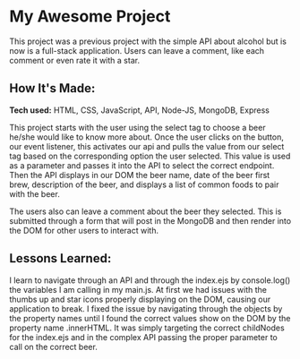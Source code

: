 # My Awesome Project
This project was a previous project with the simple API about alcohol but is now is a full-stack application. Users can leave a comment, like each comment or even rate it with a star.

## How It's Made:

**Tech used:** HTML, CSS, JavaScript, API, Node-JS, MongoDB, Express

This project starts with the user using the select tag to choose a beer he/she would like to know more about. Once the user clicks on the button, our event listener, this activates our api and pulls the value from our select tag based on the corresponding option the user selected. This value is used as a parameter and passes it into the API to select the correct endpoint. Then the API displays in our DOM the beer name, date of the beer first brew, description of the beer, and displays a list of common foods to pair with the beer.

The users also can leave a comment about the beer they selected. This is submitted through a form that will post in the MongoDB and then render into the DOM for other users to interact with.

## Lessons Learned:

I learn to navigate through an API and through the index.ejs by console.log() the variables I am calling in my main.js. At first we had issues with the thumbs up and star icons properly displaying on the DOM, causing our application to break. I fixed the issue by navigating through the objects by the property names until I found the correct values show on the DOM by the property name .innerHTML. It was simply targeting the correct childNodes for the index.ejs and in the complex API passing the proper parameter to call on the correct beer. 
